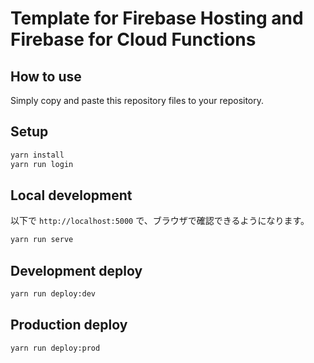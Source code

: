 # Template for Firebase Hosting and Firebase for Cloud Functions

## How to use

Simply copy and paste this repository files to your repository.

## Setup

```bash
yarn install
yarn run login
```

## Local development

以下で `http://localhost:5000` で、ブラウザで確認できるようになります。

```bash
yarn run serve
```

## Development deploy

```bash
yarn run deploy:dev
```

## Production deploy

```bash
yarn run deploy:prod
```
